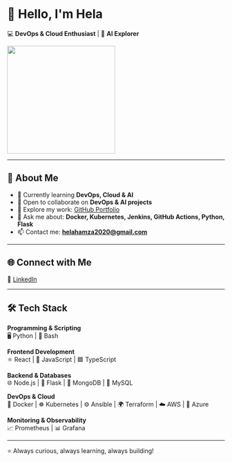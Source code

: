 # 👋 Hello, I'm Hela  

💻 **DevOps & Cloud Enthusiast** | 🤖 **AI Explorer**

<img src="https://media.giphy.com/media/du3J3cXyzhj75IOgvA/giphy.gif" width="250"/>

---

## 🚀 About Me
- 🌱 Currently learning **DevOps, Cloud & AI**  
- 🤝 Open to collaborate on **DevOps & AI projects**  
- 📂 Explore my work: [GitHub Portfolio](https://github.com/hela-hamza)  
- 💬 Ask me about: **Docker, Kubernetes, Jenkins, GitHub Actions, Python, Flask**  
- 📫 Contact me: **helahamza2020@gmail.com**  

---

## 🌐 Connect with Me
🔗 [LinkedIn](https://www.linkedin.com/in/hela-hamza-422b40259)

---

## 🛠️ Tech Stack

**Programming & Scripting**  
🖥️ Python | 🐚 Bash  

**Frontend Development**  
⚛️ React | 📜 JavaScript | 🟦 TypeScript  

**Backend & Databases**  
🌐 Node.js | 🐍 Flask | 🍃 MongoDB | 🐬 MySQL  

**DevOps & Cloud**  
🐳 Docker | ☸️ Kubernetes | ⚙️ Ansible | 🌍 Terraform | ☁️ AWS | 🔷 Azure  

**Monitoring & Observability**  
📈 Prometheus | 📊 Grafana  

---

⭐ Always curious, always learning, always building!
